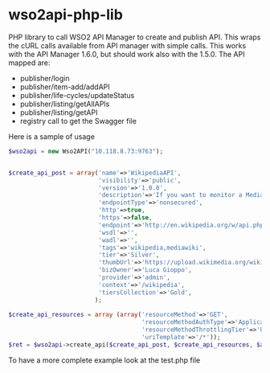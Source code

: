 wso2api-php-lib
===============

PHP library to call WSO2 API Manager to create and publish API.
This wraps the cURL calls available from API manager with simple calls.
This works with the API Manager 1.6.0, but should work also with the 1.5.0.
The API mapped are:
- publisher/login
- publisher/item-add/addAPI
- publisher/life-cycles/updateStatus
- publisher/listing/getAllAPIs
- publisher/listing/getAPI
- registry call to get the Swagger file


Here is a sample of usage

```php
$wso2api = new Wso2API("10.118.8.73:9763");


$create_api_post = array('name'=>'WikipediaAPI',
						 'visibility'=>'public',
						 'version'=>'1.0.0',
						 'description'=>'If you want to monitor a MediaWiki installation',
						 'endpointType'=>'nonsecured',
						 'http'=>true,
						 'https'=>false,
						 'endpoint'=>'http://en.wikipedia.org/w/api.php',
						 'wsdl'=>'',
						 'wadl'=>'',
						 'tags'=>'wikipedia,mediawiki',
						 'tier'=>'Silver',
						 'thumbUrl'=>'https://upload.wikimedia.org/wikipedia/en/b/bc/Wiki.png',
						 'bizOwner'=>'Luca Gioppo',
						 'provider'=>'admin',
						 'context'=>'/wikipedia',
						 'tiersCollection'=>'Gold',
						);
					
$create_api_resources = array (array('resourceMethod'=>'GET',
									 'resourceMethodAuthType'=>'Application',
							         'resourceMethodThrottlingTier'=>'Unlimited',
							         'uriTemplate'=>'/*'));
$ret = $wso2api->create_api($create_api_post, $create_api_resources, $autopublish = true);
```

To have a more complete example look at the test.php file